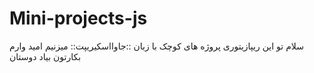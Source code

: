 # Mini-projects-js
سلام تو این ریپازیتوری  پروژه های کوچک با زبان ::جاوااسکیریپت:: میزنیم امید وارم  بکارتون بیاد دوستان
